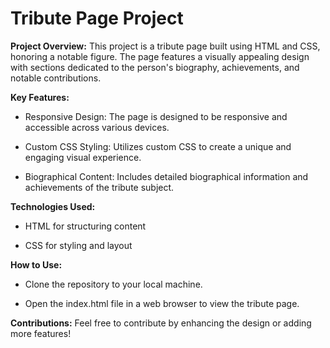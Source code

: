 # Tribute Page Project

__Project Overview:__
This project is a tribute page built using HTML and CSS, honoring a notable figure. The page features a visually appealing design with sections dedicated to the person's biography, achievements, and notable contributions.

__Key Features:__

- Responsive Design: The page is designed to be responsive and accessible across various devices.

- Custom CSS Styling: Utilizes custom CSS to create a unique and engaging visual experience.

- Biographical Content: Includes detailed biographical information and achievements of the tribute subject.

__Technologies Used:__

- HTML for structuring content

- CSS for styling and layout

__How to Use:__

- Clone the repository to your local machine.

- Open the index.html file in a web browser to view the tribute page.

__Contributions:__
Feel free to contribute by enhancing the design or adding more features!
